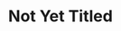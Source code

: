---
ee_id_thing: '2221'
site: '1'
type: '2'
inv_num: 2012-149
add_credit:
url: 2012-149-not-yet-titled
title: Not Yet Titled
year: '2012'
display_year: '2012'
medium: Realtime tele-performance
dims:
pitch: Live tele-performance of me watching TV (and having a glass of white wine).
ps: "​This was a live performance where I watched TV in NYC, and broadcast it live
  to the Western Front in Vancouver (via Skype).I also had a glass of white wine somewhere
  along the way. Yes, that is Erin Brockovich in the still above. The idea here was
  to do just whatever I would have been doing anyway, except broadcast it across North
  America to an audience - the ultimate low stress / stay at home performance."
live_url:
youtube:
related_code:
imgs: untitled-2012-149-western-front-perf-view-2-database-BW.jpg
subheading:
download:
commission:
related:
layout: things-i-made
---